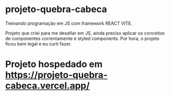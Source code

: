 # projeto-quebra-cabeca
Treinando programação em JS com framework REACT VITE.

Projeto que criei para me desafiar em JS, ainda preciso aplicar os conceitos de componentes correntamente e styled components.
Por hora, o projeto ficou bem legal e eu curti fazer.

# Projeto hospedado em <a>https://projeto-quebra-cabeca.vercel.app/</a>
